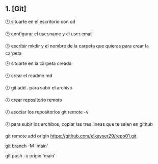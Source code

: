 ## 1. [Git] 

🕐 situarte en el escritorio con cd  

🕑 configurar el user.name y el user.email

🕒 escribir mkdir y el nombre de la carpeta que quieras para crear la carpeta  

🕓 situarte en la carpeta creada

🕔 crear el readme.md

🕕 git add . para subir el archivo

🕖 crear repositorio remoto

🕗 asociar los repositorios  git remote -v

🕘 para subir los archibos, copiar las tres lineas que te salen en github

git remote add origin https://github.com/elkayser29/repo01.git

git branch -M 'main'

git push -u origin 'main'







